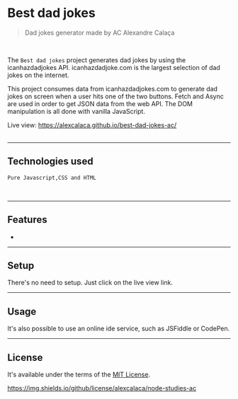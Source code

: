 # Best dad jokes

> Dad jokes generator made by AC Alexandre Calaça

<br/>

The `Best dad jokes` project generates dad jokes by using the icanhazdadjokes API. icanhazdadjoke.com is the largest selection of dad jokes on the internet.

This project consumes data from icanhazdadjokes.com to generate dad jokes on screen when a user hits one of the two buttons. Fetch and Async are used in order to get JSON data from the web API. The DOM manipulation is all done with vanilla JavaScript.



Live view: https://alexcalaca.github.io/best-dad-jokes-ac/ <br/><br/>

___

## Technologies used
```
Pure Javascript,CSS and HTML
```
<br/>
 
 ___
 

## Features
* 

___

## Setup
There's no need to setup. Just click on the live view link.

___

## Usage




It's also possible to use an online ide service, such as JSFiddle or CodePen.

___

## License

It's available under the terms of the [MIT License](http://opensource.org/licenses/MIT).

https://img.shields.io/github/license/alexcalaca/node-studies-ac
